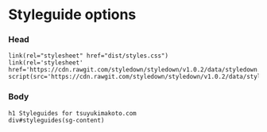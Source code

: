 # Styleguide options

### Head

    link(rel="stylesheet" href="dist/styles.css")
    link(rel='stylesheet' href='https://cdn.rawgit.com/styledown/styledown/v1.0.2/data/styledown.css')
    script(src='https://cdn.rawgit.com/styledown/styledown/v1.0.2/data/styledown.js')

### Body

    h1 Styleguides for tsuyukimakoto.com
    div#styleguides(sg-content)

